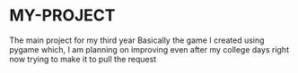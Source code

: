 # MY-PROJECT
The main project for my third year 
Basically the game I created using pygame which, I am planning on improving even after my college days 
right now trying to make it to pull the request 
